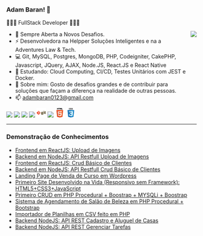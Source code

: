 ### Adam Baran! 👋
👨🏻‍💻 FullStack Developer 👨🏻‍💻  

<img align="right" height="200" src="https://github.com/rajput2107/rajput2107/blob/master/Assets/Developer.gif"/>

- 🚀 Sempre Aberta a Novos Desafios.   
- ⚡ Desenvolvedora na Helpper Soluções Inteligentes e na a Adventures Law & Tech. 
- 💻 Git, MySQL, Postgres, MongoDB, PHP, Codeigniter, CakePHP, Javascript, JQuery, AJAX, Node.JS, React.JS e React Native   
- 📘 Estudando: Cloud Computing, CI/CD, Testes Unitários com JEST e Docker.    
- 💬 Sobre mim: Gosto de desafios grandes e de contribuir para soluções que façam a diferença na realidade de outras pessoas.  
- 📫 adambaran0123@gmail.com    

<code><a href="https://www.digitalocean.com/" target="_blank"><img height="25" src="https://www.vectorlogo.zone/logos/digitalocean/digitalocean-ar21.svg"></a></code>
<code><a href="https://www.javascript.com/" target="_blank"><img height="25" src="https://www.vectorlogo.zone/logos/javascript/javascript-horizontal.svg"></a></code>
<code><a href="https://reactjs.org/" target="_blank"><img height="25" src="https://www.vectorlogo.zone/logos/reactjs/reactjs-ar21.svg"></a></code>
<code><a href="https://nodejs.org/en/" target="_blank"><img height="25" src="https://www.vectorlogo.zone/logos/nodejs/nodejs-ar21.svg"></a></code>
<code><img height="25" src="https://raw.githubusercontent.com/github/explore/80688e429a7d4ef2fca1e82350fe8e3517d3494d/topics/git/git.png"></code>
<code><img height="25" src="https://www.vectorlogo.zone/logos/php/php-ar21.svg"></code>
<code><img height="25" src="https://raw.githubusercontent.com/github/explore/80688e429a7d4ef2fca1e82350fe8e3517d3494d/topics/html/html.png"></code>
<code><img height="25" src="https://raw.githubusercontent.com/github/explore/80688e429a7d4ef2fca1e82350fe8e3517d3494d/topics/css/css.png"></code>

---


### Demonstração de Conhecimentos

- [Frontend em ReactJS: Upload de Imagens](https://github.com/raissaqueiroz/upload-images-webapp) 
- [Backend em NodeJS: API Restfull Upload de Imagens](https://github.com/raissaqueiroz/upload-images-api)
- [Frontend em ReactJS: Crud Básico de Clientes](https://github.com/raissaqueiroz/helpper-webapp) 
- [Backend em NodeJS: API Restfull Crud Básico de Clientes](https://github.com/raissaqueiroz/helpper-api)
- [Landing Page de Venda de Curso em Wordpress](https://github.com/raissaqueiroz/AirFLY)
- [Primeiro Site Desenvolvido na Vida (Responsivo sem Framework): HTML5+CSS3+JavaScript](https://github.com/raissaqueiroz/portfolio-fotografo)
- [Primeiro CRUD em PHP Procedural + Boostrap + MYSQLi + Boostrap](https://github.com/raissaqueiroz/sistemacrud)
- [Sistema de Agendamento de Salão de Beleza em PHP Procedural + Bootstrap](https://github.com/raissaqueiroz/semprebela)
- [Importador de Planilhas em CSV feito em PHP](https://github.com/raissaqueiroz/csv-import)
- [Backend NodeJS: API REST Cadastro e Aluguel de Casas](https://github.com/raissaqueiroz/devhouse-api)
- [Backend NodeJS: API REST Gerenciar Tarefas](https://github.com/raissaqueiroz/tasklist-api)

